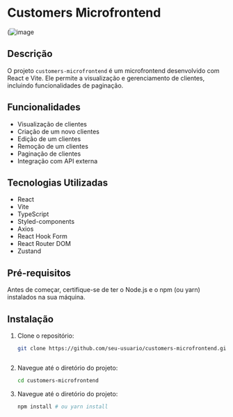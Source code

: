 # Customers Microfrontend

(![image](https://github.com/user-attachments/assets/cce4da0f-9b42-4f27-97eb-9a9e72950f20)

## Descrição

O projeto `customers-microfrontend` é um microfrontend desenvolvido com React e Vite. Ele permite a visualização e gerenciamento de clientes, incluindo funcionalidades de paginação.

## Funcionalidades

- Visualização de clientes
- Criação de um novo clientes
- Edição de um clientes
- Remoção de um clientes
- Paginação de clientes
- Integração com API externa

## Tecnologias Utilizadas

- React
- Vite
- TypeScript
- Styled-components
- Axios
- React Hook Form
- React Router DOM
- Zustand

## Pré-requisitos

Antes de começar, certifique-se de ter o Node.js e o npm (ou yarn) instalados na sua máquina.

## Instalação

1. Clone o repositório:

   ```sh
   git clone https://github.com/seu-usuario/customers-microfrontend.git 



2. Navegue até o diretório do projeto:

   ```sh
   cd customers-microfrontend

3. Navegue até o diretório do projeto:

   ```sh
   npm install # ou yarn install

